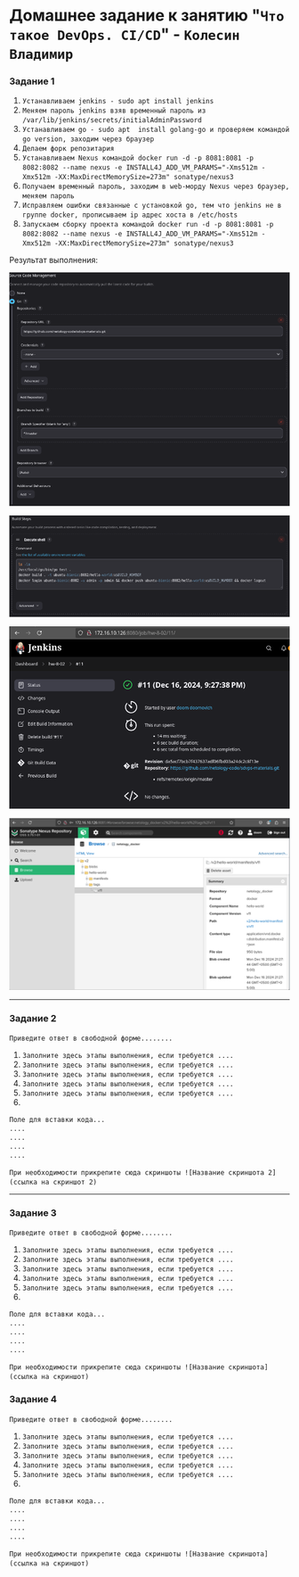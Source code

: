 # Домашнее задание к занятию "`Что такое DevOps. СI/СD`" - `Колесин Владимир`

### Задание 1

1.  `Устанавливаем jenkins - sudo apt install jenkins`
2.  `Меняем пароль jenkins взяв временный пароль из /var/lib/jenkins/secrets/initialAdminPassword`
3.  `Устанавливаем go - sudo apt  install golang-go и проверяем командой go version, заходим через браузер`
4.  `Делаем форк репозитария`
5.  `Устанавливаем Nexus командой docker run -d -p 8081:8081 -p 8082:8082 --name nexus -e INSTALL4J_ADD_VM_PARAMS="-Xms512m -Xmx512m -XX:MaxDirectMemorySize=273m" sonatype/nexus3`
6.  `Получаем временный пароль, заходим в web-морду Nexus через браузер, меняем пароль`
7.  `Исправляем ошибки связанные с установкой go, тем что jenkins не в группе docker, прописываем ip адрес хоста в /etc/hosts`
8.  `Запускаем сборку проекта командой docker run -d -p 8081:8081 -p 8082:8082 --name nexus -e INSTALL4J_ADD_VM_PARAMS="-Xms512m -Xmx512m -XX:MaxDirectMemorySize=273m" sonatype/nexus3`

Результат выполнения:

![alt text](https://github.com/Villigun/netology-8-02-hw/blob/master/img/img01.png)

![alt text](https://github.com/Villigun/netology-8-02-hw/blob/master/img/img02.png)

![alt text](https://github.com/Villigun/netology-8-02-hw/blob/master/img/img03.png)

![alt text](https://github.com/Villigun/netology-8-02-hw/blob/master/img/img04.png)

---

### Задание 2

`Приведите ответ в свободной форме........`

1. `Заполните здесь этапы выполнения, если требуется ....`
2. `Заполните здесь этапы выполнения, если требуется ....`
3. `Заполните здесь этапы выполнения, если требуется ....`
4. `Заполните здесь этапы выполнения, если требуется ....`
5. `Заполните здесь этапы выполнения, если требуется ....`
6. 

```
Поле для вставки кода...
....
....
....
....
```

`При необходимости прикрепитe сюда скриншоты
![Название скриншота 2](ссылка на скриншот 2)`


---

### Задание 3

`Приведите ответ в свободной форме........`

1. `Заполните здесь этапы выполнения, если требуется ....`
2. `Заполните здесь этапы выполнения, если требуется ....`
3. `Заполните здесь этапы выполнения, если требуется ....`
4. `Заполните здесь этапы выполнения, если требуется ....`
5. `Заполните здесь этапы выполнения, если требуется ....`
6. 

```
Поле для вставки кода...
....
....
....
....
```

`При необходимости прикрепитe сюда скриншоты
![Название скриншота](ссылка на скриншот)`

### Задание 4

`Приведите ответ в свободной форме........`

1. `Заполните здесь этапы выполнения, если требуется ....`
2. `Заполните здесь этапы выполнения, если требуется ....`
3. `Заполните здесь этапы выполнения, если требуется ....`
4. `Заполните здесь этапы выполнения, если требуется ....`
5. `Заполните здесь этапы выполнения, если требуется ....`
6. 

```
Поле для вставки кода...
....
....
....
....
```

`При необходимости прикрепитe сюда скриншоты
![Название скриншота](ссылка на скриншот)`
